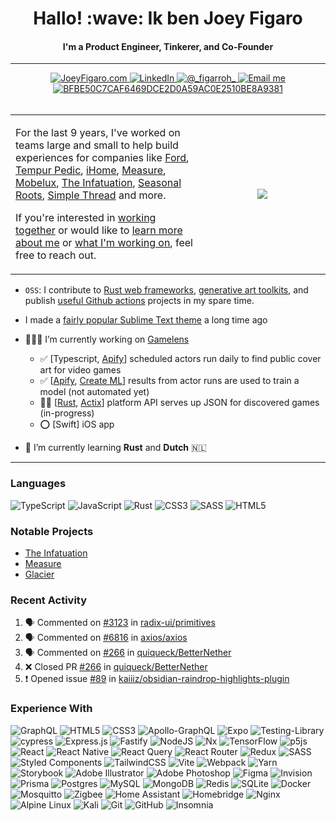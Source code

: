 <h1 align="center">Hallo! :wave: Ik ben Joey Figaro</h1> 
<h4 align="center">I'm a Product Engineer, Tinkerer, and Co-Founder</h4>

<hr />

<div align="center">
  <a href="https://joeyfigaro.com">
    <img src="https://img.shields.io/badge/joeyfigaro.com-8A2BE2" alt="JoeyFigaro.com" />
  </a>
  <a href="https://linkedin.com/in/joeyfigaro">
    <img src="https://img.shields.io/badge/LinkedIn-0077B5?style=for-the-badge&logo=linkedin&logoColor=white" alt="LinkedIn" />
  </a>
  <a href="https://x.com/_figarroh_" title="@_figarroh_">
    <img src="https://img.shields.io/badge/Twitter-1DA1F2?style=for-the-badge&logo=twitter&logoColor=white" alt="@_figarroh_" />
  </a>
  <a href="mailto:introductions@shovelandsandbox.dev" title="introductions@shovelandsandbox.dev">
    <img src="https://img.shields.io/badge/ProtonMail-8B89CC?style=for-the-badge&logo=protonmail&logoColor=white" alt="Email me" />
  </a>
  <a href="https://keys.openpgp.org/vks/v1/by-fingerprint/BFBE50C7CAF6469DCE2D0A59AC0E2510BE8A9381" title="BFBE50C7CAF6469DCE2D0A59AC0E2510BE8A9381">
    <img src="https://img.shields.io/badge/GnuPG_Public_Key-333?style=for-the-badge&logo=GNU Privacy Guard&logoColor=0093DD" alt="BFBE50C7CAF6469DCE2D0A59AC0E2510BE8A9381" />
  </a>

</div>

<br />

<table>
  <tbody>
    <tr>
      <td align="left">
        <div>
          <p>For the last 9 years, I've worked on teams large and small to help build experiences for companies like <a   href="https://]https://www.ford.com">Ford</a>, <a href="https://www.tempurpedic.com">Tempur Pedic</a>, <a href="https://ihome.com">iHome</a>, <a href="https://measure.com">Measure</a>, <a href="http://saunders.mobelux.com">Mobelux</a>, <a href="https://theinfatuation.com">The Infatuation</a>, <a href="https://www.seasonalroots.com">Seasonal Roots</a>, <a href="https://www.simplethread.com/">Simple Thread</a> and more.</p>

          
<p>If you're interested in <a href="https://shovelandsandbox.dev" target="_blank">working together</a> or would like to <a href="https://joeyfigaro.com" target="_blank">learn more about me</a> or <a href="https://joeyfigaro.com/projects" target="_blank">what I'm working on</a>, feel free to reach out.</p>
        </div>
      </td>
      <td width="40%">
        <p align="center" style={{ paddingTop: 16 }}>
<img src="https://github-profile-trophy.vercel.app/?username=joeyfigaro&no-frame=true&no-bg=false&column=3&margin-w=5&margin-h=5&theme=darkhub" />
</p>
      </td>
    </tr>
  </tbody>
</table>

- `OSS`: I contribute to [Rust web frameworks](https://github.com/actix/examples/pull/629#event-9891729908), [generative art toolkits](https://github.com/acamposuribe/p5.brush/pull/9), and publish [useful Github actions](https://github.com/joeyfigaro/action-conflict-finder) projects in my spare time.
- I made a [fairly popular Sublime Text theme](https://packagecontrol.io/packages/Theme%20-%20Glacier) a long time ago


- 🧑🏻‍💻 I’m currently working on [Gamelens](https://github.com/gamelens)
  - ✅ [Typescript, <a href="https://apify.com">Apify</a>] scheduled actors run daily to find public cover art for video games
  - ✅ [<a href="https://apify.com">Apify</a>, <a href="https://developer.apple.com/machine-learning/create-ml/">Create ML</a>] results from actor runs are used to train a model (not automated yet)
  - 💪🏻 [<a href="https://www.rust-lang.org/learn">Rust</a>, <a href="https://actix.rs/">Actix</a>] platform API serves up JSON for discovered games (in-progress)
  - ⭕️ [Swift] iOS app

- 🧠 I’m currently learning **Rust** and **Dutch** :netherlands:

---

### Languages
![TypeScript](https://img.shields.io/badge/typescript-%23007ACC.svg?style=for-the-badge&logo=typescript&logoColor=white)
![JavaScript](https://img.shields.io/badge/javascript-%23323330.svg?style=for-the-badge&logo=javascript&logoColor=%23F7DF1E)
![Rust](https://img.shields.io/badge/rust-%23000000.svg?style=for-the-badge&logo=rust&logoColor=white)
![CSS3](https://img.shields.io/badge/css3-%231572B6.svg?style=for-the-badge&logo=css3&logoColor=white)
![SASS](https://img.shields.io/badge/SASS-hotpink.svg?style=for-the-badge&logo=SASS&logoColor=white)
![HTML5](https://img.shields.io/badge/html5-%23E34F26.svg?style=for-the-badge&logo=html5&logoColor=white)

### Notable Projects
- [The Infatuation](theinfatuation.com)
- [Measure](https://gc.measure.com/login)
- [Glacier](https://packagecontrol.io/packages/Theme%20-%20Glacier)

### Recent Activity
<!--START_SECTION:activity-->
1. 🗣 Commented on [#3123](https://github.com/radix-ui/primitives/issues/3123#issuecomment-2730393677) in [radix-ui/primitives](https://github.com/radix-ui/primitives)
2. 🗣 Commented on [#6816](https://github.com/axios/axios/issues/6816#issuecomment-2715313390) in [axios/axios](https://github.com/axios/axios)
3. 🗣 Commented on [#266](https://github.com/quiqueck/BetterNether/pull/266#issuecomment-2694840861) in [quiqueck/BetterNether](https://github.com/quiqueck/BetterNether)
4. ❌ Closed PR [#266](https://github.com/quiqueck/BetterNether/pull/266) in [quiqueck/BetterNether](https://github.com/quiqueck/BetterNether)
5. ❗ Opened issue [#89](https://github.com/kaiiiz/obsidian-raindrop-highlights-plugin/issues/89) in [kaiiiz/obsidian-raindrop-highlights-plugin](https://github.com/kaiiiz/obsidian-raindrop-highlights-plugin)
<!--END_SECTION:activity-->

### Experience With
![GraphQL](https://img.shields.io/badge/-GraphQL-E10098?style=for-the-badge&logo=graphql&logoColor=white)
![HTML5](https://img.shields.io/badge/html5-%23E34F26.svg?style=for-the-badge&logo=html5&logoColor=white)
![CSS3](https://img.shields.io/badge/css3-%231572B6.svg?style=for-the-badge&logo=css3&logoColor=white)
![Apollo-GraphQL](https://img.shields.io/badge/-ApolloGraphQL-311C87?style=for-the-badge&logo=apollo-graphql)
![Expo](https://img.shields.io/badge/expo-1C1E24?style=for-the-badge&logo=expo&logoColor=#D04A37)
![Testing-Library](https://img.shields.io/badge/-TestingLibrary-%23E33332?style=for-the-badge&logo=testing-library&logoColor=white)
![cypress](https://img.shields.io/badge/-cypress-%23E5E5E5?style=for-the-badge&logo=cypress&logoColor=058a5e)
![Express.js](https://img.shields.io/badge/express.js-%23404d59.svg?style=for-the-badge&logo=express&logoColor=%2361DAFB)
![Fastify](https://img.shields.io/badge/fastify-%23000000.svg?style=for-the-badge&logo=fastify&logoColor=white)
![NodeJS](https://img.shields.io/badge/node.js-6DA55F?style=for-the-badge&logo=node.js&logoColor=white)
![Nx](https://img.shields.io/badge/nx-143055?style=for-the-badge&logo=nx&logoColor=white)
![TensorFlow](https://img.shields.io/badge/TensorFlow-%23FF6F00.svg?style=for-the-badge&logo=TensorFlow&logoColor=white)
![p5js](https://img.shields.io/badge/p5.js-ED225D?style=for-the-badge&logo=p5.js&logoColor=FFFFFF)
![React](https://img.shields.io/badge/react-%2320232a.svg?style=for-the-badge&logo=react&logoColor=%2361DAFB)
![React Native](https://img.shields.io/badge/react_native-%2320232a.svg?style=for-the-badge&logo=react&logoColor=%2361DAFB)
![React Query](https://img.shields.io/badge/-React%20Query-FF4154?style=for-the-badge&logo=react%20query&logoColor=white)
![React Router](https://img.shields.io/badge/React_Router-CA4245?style=for-the-badge&logo=react-router&logoColor=white)
![Redux](https://img.shields.io/badge/redux-%23593d88.svg?style=for-the-badge&logo=redux&logoColor=white)
![SASS](https://img.shields.io/badge/SASS-hotpink.svg?style=for-the-badge&logo=SASS&logoColor=white)
![Styled Components](https://img.shields.io/badge/styled--components-DB7093?style=for-the-badge&logo=styled-components&logoColor=white)
![TailwindCSS](https://img.shields.io/badge/tailwindcss-%2338B2AC.svg?style=for-the-badge&logo=tailwind-css&logoColor=white)
![Vite](https://img.shields.io/badge/vite-%23646CFF.svg?style=for-the-badge&logo=vite&logoColor=white)
![Webpack](https://img.shields.io/badge/webpack-%238DD6F9.svg?style=for-the-badge&logo=webpack&logoColor=black)
![Yarn](https://img.shields.io/badge/yarn-%232C8EBB.svg?style=for-the-badge&logo=yarn&logoColor=white)
![Storybook](https://img.shields.io/badge/-Storybook-FF4785?style=for-the-badge&logo=storybook&logoColor=white)
![Adobe Illustrator](https://img.shields.io/badge/adobe%20illustrator-%23FF9A00.svg?style=for-the-badge&logo=adobe%20illustrator&logoColor=white)
![Adobe Photoshop](https://img.shields.io/badge/adobe%20photoshop-%2331A8FF.svg?style=for-the-badge&logo=adobe%20photoshop&logoColor=white)
![Figma](https://img.shields.io/badge/figma-%23F24E1E.svg?style=for-the-badge&logo=figma&logoColor=white)
![Invision](https://img.shields.io/badge/invision-FF3366?style=for-the-badge&logo=invision&logoColor=white)
![Prisma](https://img.shields.io/badge/Prisma-3982CE?style=for-the-badge&logo=Prisma&logoColor=white)
![Postgres](https://img.shields.io/badge/postgres-%23316192.svg?style=for-the-badge&logo=postgresql&logoColor=white)
![MySQL](https://img.shields.io/badge/mysql-%2300f.svg?style=for-the-badge&logo=mysql&logoColor=white)
![MongoDB](https://img.shields.io/badge/MongoDB-%234ea94b.svg?style=for-the-badge&logo=mongodb&logoColor=white)
![Redis](https://img.shields.io/badge/redis-%23DD0031.svg?style=for-the-badge&logo=redis&logoColor=white)
![SQLite](https://img.shields.io/badge/sqlite-%2307405e.svg?style=for-the-badge&logo=sqlite&logoColor=white)
![Docker](https://img.shields.io/badge/docker-%230db7ed.svg?style=for-the-badge&logo=docker&logoColor=white)
![Mosquitto](https://img.shields.io/badge/mosquitto-%233C5280.svg?style=for-the-badge&logo=eclipsemosquitto&logoColor=white)
![Zigbee](https://img.shields.io/badge/zigbee-%23EB0443.svg?style=for-the-badge&logo=zigbee&logoColor=white)
![Home Assistant](https://img.shields.io/badge/home%20assistant-%2341BDF5.svg?style=for-the-badge&logo=home-assistant&logoColor=white)
![Homebridge](https://img.shields.io/badge/homebridge-%23491F59.svg?style=for-the-badge&logo=homebridge&logoColor=white)
![Nginx](https://img.shields.io/badge/nginx-%23009639.svg?style=for-the-badge&logo=nginx&logoColor=white)
![Alpine Linux](https://img.shields.io/badge/Alpine_Linux-%230D597F.svg?style=for-the-badge&logo=alpine-linux&logoColor=white)
![Kali](https://img.shields.io/badge/Kali-268BEE?style=for-the-badge&logo=kalilinux&logoColor=white)
![Git](https://img.shields.io/badge/git-%23F05033.svg?style=for-the-badge&logo=git&logoColor=white)
![GitHub](https://img.shields.io/badge/github-%23121011.svg?style=for-the-badge&logo=github&logoColor=white)
![Insomnia](https://img.shields.io/badge/Insomnia-black?style=for-the-badge&logo=insomnia&logoColor=5849BE)

<!--
**joeyfigaro/joeyfigaro** is a ✨ _special_ ✨ repository because its `README.md` (this file) appears on your GitHub profile.

Here are some ideas to get you started:

- 🔭 I’m currently working on ...
- 🌱 I’m currently learning ...
- 👯 I’m looking to collaborate on ...
- 🤔 I’m looking for help with ...
- 💬 Ask me about ...
- 📫 How to reach me: ...
- 😄 Pronouns: ...
- ⚡ Fun fact: ...
-->
